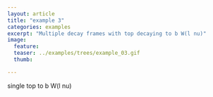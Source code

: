 ```yaml
---
layout: article
title: "example 3"
categories: examples
excerpt: "Multiple decay frames with top decaying to b W(l nu)"
image:
  feature:
  teaser: ../examples/trees/example_03.gif
  thumb:

---
```


single top to b W(l nu)
